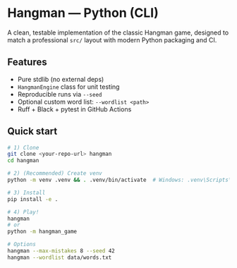 # Hangman — Python (CLI)

A clean, testable implementation of the classic Hangman game, designed to match a professional `src/` layout with modern Python packaging and CI.

## Features
- Pure stdlib (no external deps)
- `HangmanEngine` class for unit testing
- Reproducible runs via `--seed`
- Optional custom word list: `--wordlist <path>`
- Ruff + Black + pytest in GitHub Actions

## Quick start
```bash
# 1) Clone
git clone <your-repo-url> hangman
cd hangman

# 2) (Recommended) Create venv
python -m venv .venv && . .venv/bin/activate  # Windows: .venv\Scripts\activate

# 3) Install
pip install -e .

# 4) Play!
hangman
# or
python -m hangman_game

# Options
hangman --max-mistakes 8 --seed 42
hangman --wordlist data/words.txt
